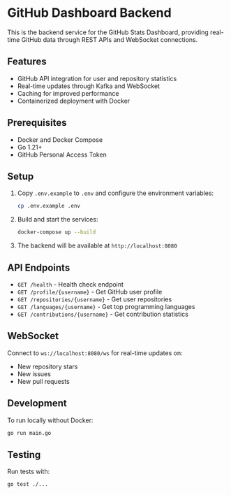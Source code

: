 # GitHub Dashboard Backend

This is the backend service for the GitHub Stats Dashboard, providing real-time GitHub data through REST APIs and WebSocket connections.

## Features

- GitHub API integration for user and repository statistics
- Real-time updates through Kafka and WebSocket
- Caching for improved performance
- Containerized deployment with Docker

## Prerequisites

- Docker and Docker Compose
- Go 1.21+
- GitHub Personal Access Token

## Setup

1. Copy `.env.example` to `.env` and configure the environment variables:
   ```bash
   cp .env.example .env
   ```

2. Build and start the services:
   ```bash
   docker-compose up --build
   ```

3. The backend will be available at `http://localhost:8080`

## API Endpoints

- `GET /health` - Health check endpoint
- `GET /profile/{username}` - Get GitHub user profile
- `GET /repositories/{username}` - Get user repositories
- `GET /languages/{username}` - Get top programming languages
- `GET /contributions/{username}` - Get contribution statistics

## WebSocket

Connect to `ws://localhost:8080/ws` for real-time updates on:
- New repository stars
- New issues
- New pull requests

## Development

To run locally without Docker:
```bash
go run main.go
```

## Testing

Run tests with:
```bash
go test ./...
